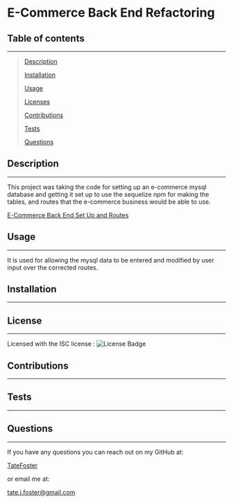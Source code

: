 # E-Commerce Back End Refactoring

## Table of contents

---

> [Description](#description)
>
> [Installation](#installation)
>
> [Usage](#usage)
>
> [Licenses](#licenses)
>
> [Contributions](#contributions)
>
> [Tests](#tests)
>
> [Questions](#questions)

## Description

---

This project was taking the code for setting up an e-commerce mysql database and getting it set up to use the sequelize npm for making the tables, and routes that the e-commerce business would be able to use.

[E-Commerce Back End Set Up and Routes](https://drive.google.com/file/d/1X9qLAEZR7dlfknTezTy8ibmmSCuI5QiU/view)

## Usage

---

It is used for allowing the mysql data to be entered and modified by user input over the corrected routes.

## Installation

---

## License

---

Licensed with the ISC license : ![License Badge](https://img.shields.io/badge/license-ISC-green)

## Contributions

---

## Tests

---

## Questions

---

If you have any questions you can reach out on my GitHub at:

[TateFoster](https://github.com/TateFoster)

or email me at:

[tate.j.foster@gmail.com](mailto:tate.j.foster@gmail.com)
